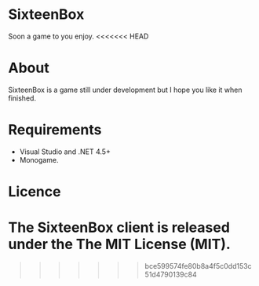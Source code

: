 # SixteenBox
Soon a game to you enjoy.
<<<<<<< HEAD

# About
SixteenBox is a game still under development but I hope you like it when finished.

# Requirements

- Visual Studio and .NET 4.5+ 
- Monogame.

# Licence
The SixteenBox client is released under the The MIT License (MIT).
=======
>>>>>>> bce599574fe80b8a4f5c0dd153c51d4790139c84
